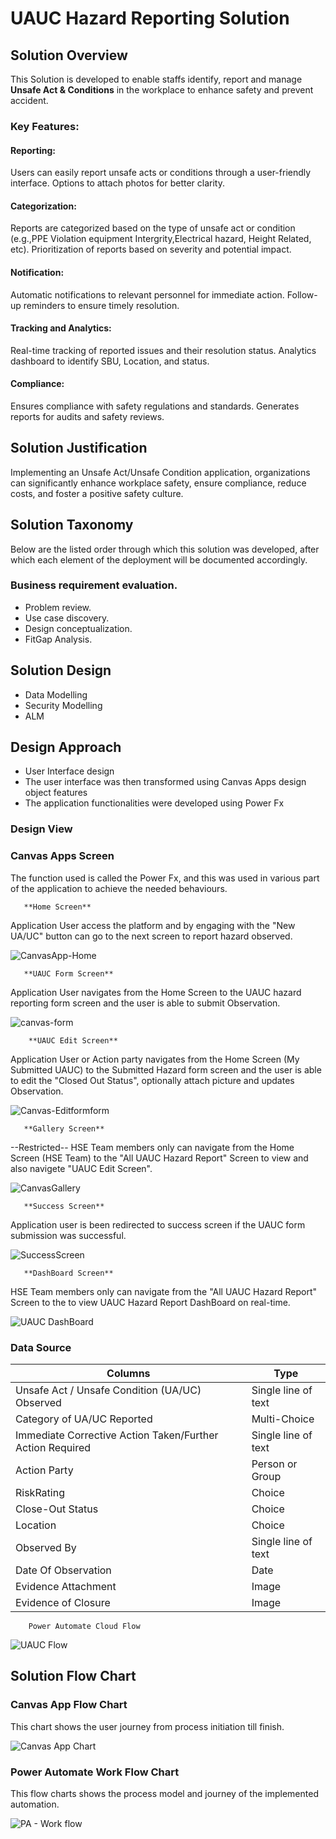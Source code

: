 # UAUC Hazard Reporting Solution
## Solution Overview
This Solution is developed to enable staffs identify, report and manage **Unsafe Act & Conditions** in the workplace to enhance safety and prevent accident.

### Key Features:

#### Reporting:

Users can easily report unsafe acts or conditions through a user-friendly interface.
Options to attach photos for better clarity.
#### Categorization:

Reports are categorized based on the type of unsafe act or condition (e.g.,PPE Violation equipment Intergrity,Electrical hazard, Height Related, etc).
Prioritization of reports based on severity and potential impact.
#### Notification:

Automatic notifications to relevant personnel for immediate action.
Follow-up reminders to ensure timely resolution.

#### Tracking and Analytics:

Real-time tracking of reported issues and their resolution status.
Analytics dashboard to identify SBU, Location, and status.
#### Compliance:

Ensures compliance with safety regulations and standards.
Generates reports for audits and safety reviews.

## Solution Justification
Implementing an Unsafe Act/Unsafe Condition application, organizations can significantly enhance workplace safety, ensure compliance, reduce costs, and foster a positive safety culture.

## Solution Taxonomy
Below are the listed order through which this solution was developed, after which each element of the deployment will be documented accordingly.
### Business requirement evaluation.

* Problem review.
* Use case discovery.
* Design conceptualization.
* FitGap Analysis.

## Solution Design
* Data Modelling 
* Security Modelling
* ALM
## Design Approach
* User Interface design 
* The user interface was then transformed using Canvas Apps design object features
* The application functionalities were developed using Power Fx

### Design View
### Canvas Apps Screen
The function used is called the Power Fx, and this was used in various part of the application to achieve the needed behaviours.

       **Home Screen**           

Application User access the platform and by engaging with the "New UA/UC" button can go to the next screen to report hazard observed.

![CanvasApp-Home](https://github.com/user-attachments/assets/7866d26d-4cec-4c39-aa61-91769b825b47)
       
       **UAUC Form Screen**  
       
Application User navigates from the Home Screen to the UAUC hazard reporting form screen and the user is able to submit Observation.

![canvas-form](https://github.com/user-attachments/assets/ed72039b-2407-451a-9c3f-9309ee8adeda)

        **UAUC Edit Screen**  
        
Application User or Action party navigates from the Home Screen (My Submitted UAUC) to the Submitted Hazard form screen and the user is able to edit the "Closed Out Status", optionally attach picture and updates Observation.

![Canvas-Editformform](https://github.com/user-attachments/assets/e89712bf-8960-4d6b-afa4-64137f1bdf01)

       **Gallery Screen**         
--Restricted-- 
HSE Team members only can navigate from the Home Screen (HSE Team) to the "All UAUC Hazard Report" Screen to view and also navigete "UAUC Edit Screen".

 ![CanvasGallery](https://github.com/user-attachments/assets/dd19141a-b9b0-4c6d-be3f-0b770769798d)

       **Success Screen**          

Application user is been redirected to success screen if the UAUC form submission was successful.

![SuccessScreen](https://github.com/user-attachments/assets/088350cb-5c35-455f-805e-4609188cbbb8)


       **DashBoard Screen**          


HSE Team members only can navigate from the "All UAUC Hazard Report" Screen to the  to view UAUC Hazard Report DashBoard on real-time.

![UAUC DashBoard](https://github.com/user-attachments/assets/8d17d489-f6fb-4f59-bdf1-3aa0db92d96c)

### Data Source  

| Columns  |  Type |   
|---|---|
| Unsafe Act / Unsafe Condition (UA/UC) Observed  |  Single line of text |   
| Category of UA/UC Reported  | Multi-Choice  |   
|  Immediate Corrective Action Taken/Further Action Required | Single line of text  |   
|  Action Party | Person or Group  |  
|  RiskRating |  Choice |   
|  Close-Out Status | Choice |  
|  Location | Choice |   
| Observed By  | Single line of text  |  
| Date Of Observation  | Date  |   
| Evidence Attachment  |  Image |   
| Evidence of Closure  |  Image |   
        
        
        Power Automate Cloud Flow      

![UAUC Flow](https://github.com/user-attachments/assets/0caa0cef-a229-4f23-a076-a801b24a4468)


## Solution Flow Chart

### Canvas App Flow Chart
This chart shows the user journey from process initiation till finish.

![Canvas App Chart](https://github.com/user-attachments/assets/253a227f-444f-4e7e-9d29-86c3f2e4af1c)

### Power Automate Work Flow Chart
This flow charts shows the process model and journey of the implemented automation.

![PA - Work flow](https://github.com/user-attachments/assets/0123c25f-a3c5-418d-ba60-e98f6a4ad4dc)


